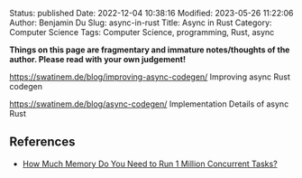 Status: published
Date: 2022-12-04 10:38:16
Modified: 2023-05-26 11:22:06
Author: Benjamin Du
Slug: async-in-rust
Title: Async in Rust
Category: Computer Science
Tags: Computer Science, programming, Rust, async

**Things on this page are fragmentary and immature notes/thoughts of the author. Please read with your own judgement!**



https://swatinem.de/blog/improving-async-codegen/
Improving async Rust codegen

https://swatinem.de/blog/async-codegen/
Implementation Details of async Rust

## References

- [How Much Memory Do You Need to Run 1 Million Concurrent Tasks?](https://pkolaczk.github.io/memory-consumption-of-async/)

